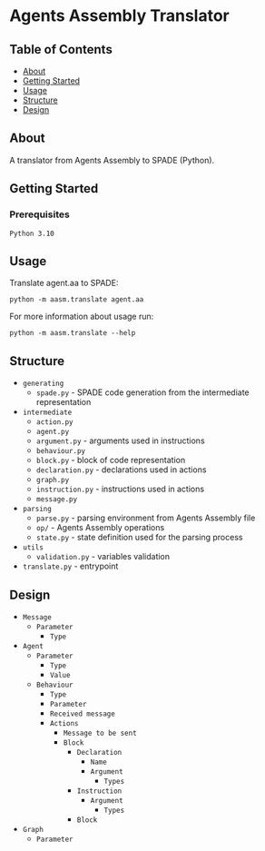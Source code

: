 # Agents Assembly Translator

## Table of Contents

- [About](#about)
- [Getting Started](#getting_started)
- [Usage](#usage)
- [Structure](#structure)
- [Design](#Design)

## About <a name = "about"></a>

A translator from Agents Assembly to SPADE (Python).

## Getting Started <a name = "getting_started"></a>

### Prerequisites

```
Python 3.10
```

## Usage <a name = "usage"></a>

Translate agent.aa to SPADE:
```
python -m aasm.translate agent.aa
```

For more information about usage run:
```
python -m aasm.translate --help
```

## Structure <a name = "structure"></a>

* `generating`
    * `spade.py` - SPADE code generation from the intermediate representation
* `intermediate`
    * `action.py`
    * `agent.py`
    * `argument.py` - arguments used in instructions
    * `behaviour.py`
    * `block.py` - block of code representation
    * `declaration.py` - declarations used in actions
    * `graph.py`
    * `instruction.py` - instructions used in actions
    * `message.py`
* `parsing`
    * `parse.py` - parsing environment from Agents Assembly file
    * `op/` - Agents Assembly operations
    * `state.py` - state definition used for the parsing process
* `utils`
    * `validation.py` - variables validation
* `translate.py` - entrypoint

## Design <a name = "design"></a>
* `Message`
    * `Parameter`
        * `Type`
* `Agent`
    * `Parameter`
        * `Type`
        * `Value`
    * `Behaviour`
        * `Type`
        * `Parameter`
        * `Received message`
        * `Actions`
            * `Message to be sent`
            * `Block`
                * `Declaration`
                    * `Name`
                    * `Argument`
                        * `Types`
                * `Instruction`
                    * `Argument`
                        * `Types`
                * `Block`
* `Graph`
    * `Parameter`
